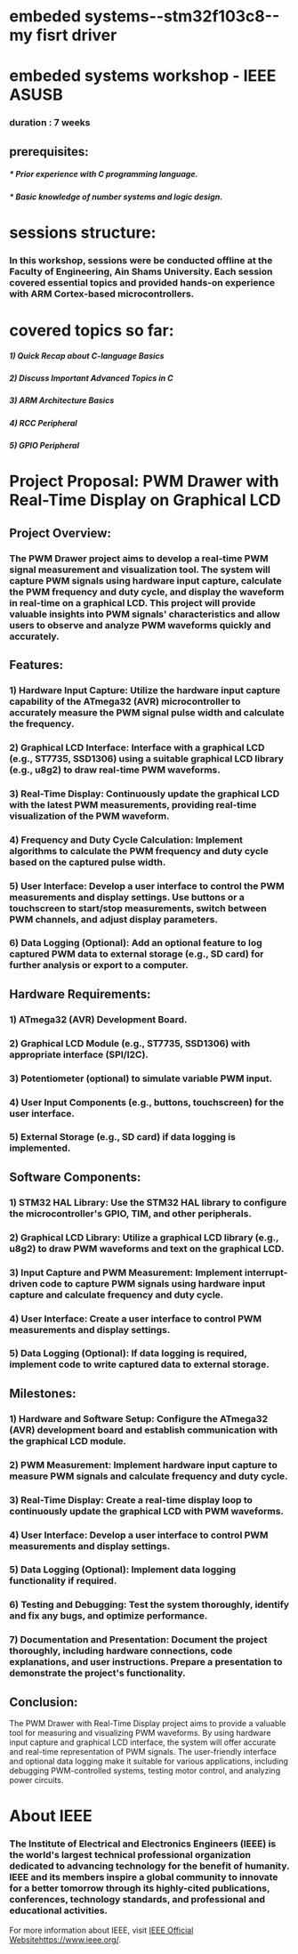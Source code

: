 # embeded systems--stm32f103c8--my fisrt driver
# embeded systems workshop - IEEE ASUSB 
### duration : 7 weeks
## **prerequisites:**
##### * Prior experience with C programming language.
##### * Basic knowledge of number systems and logic design.

# sessions structure:
### In this workshop, sessions were be conducted offline at the Faculty of Engineering, Ain Shams University. Each session covered essential topics and provided hands-on experience with ARM Cortex-based microcontrollers.
# covered topics so far:
##### 1) Quick Recap about C-language Basics 
##### 2) Discuss Important Advanced Topics in C	
##### 3) ARM Architecture Basics	
##### 4) RCC Peripheral	
##### 5) GPIO Peripheral

# Project Proposal: PWM Drawer with Real-Time Display on Graphical LCD
## Project Overview:
### The PWM Drawer project aims to develop a real-time PWM signal measurement and visualization tool. The system will capture PWM signals using hardware input capture, calculate the PWM frequency and duty cycle, and display the waveform in real-time on a graphical LCD. This project will provide valuable insights into PWM signals' characteristics and allow users to observe and analyze PWM waveforms quickly and accurately.

## Features:
### 1) Hardware Input Capture: Utilize the hardware input capture capability of the ATmega32 (AVR) microcontroller to accurately measure the PWM signal pulse width and calculate the frequency.
### 2) Graphical LCD Interface: Interface with a graphical LCD (e.g., ST7735, SSD1306) using a suitable graphical LCD library (e.g., u8g2) to draw real-time PWM waveforms.
### 3) Real-Time Display: Continuously update the graphical LCD with the latest PWM measurements, providing real-time visualization of the PWM waveform.
### 4) Frequency and Duty Cycle Calculation: Implement algorithms to calculate the PWM frequency and duty cycle based on the captured pulse width.
### 5) User Interface: Develop a user interface to control the PWM measurements and display settings. Use buttons or a touchscreen to start/stop measurements, switch between PWM channels, and adjust display parameters.
### 6) Data Logging (Optional): Add an optional feature to log captured PWM data to external storage (e.g., SD card) for further analysis or export to a computer.

## Hardware Requirements:
### 1) ATmega32 (AVR) Development Board.
### 2) Graphical LCD Module (e.g., ST7735, SSD1306) with appropriate interface (SPI/I2C).
### 3) Potentiometer (optional) to simulate variable PWM input.
### 4) User Input Components (e.g., buttons, touchscreen) for the user interface.
### 5) External Storage (e.g., SD card) if data logging is implemented.

## Software Components:
### 1) STM32 HAL Library: Use the STM32 HAL library to configure the microcontroller's GPIO, TIM, and other peripherals.
### 2) Graphical LCD Library: Utilize a graphical LCD library (e.g., u8g2) to draw PWM waveforms and text on the graphical LCD.
### 3) Input Capture and PWM Measurement: Implement interrupt-driven code to capture PWM signals using hardware input capture and calculate frequency and duty cycle.
### 4) User Interface: Create a user interface to control PWM measurements and display settings.
### 5) Data Logging (Optional): If data logging is required, implement code to write captured data to external storage.

## Milestones:
### 1) Hardware and Software Setup: Configure the ATmega32 (AVR) development board and establish communication with the graphical LCD module.
### 2) PWM Measurement: Implement hardware input capture to measure PWM signals and calculate frequency and duty cycle.
### 3) Real-Time Display: Create a real-time display loop to continuously update the graphical LCD with PWM waveforms.
### 4) User Interface: Develop a user interface to control PWM measurements and display settings.
### 5) Data Logging (Optional): Implement data logging functionality if required.
### 6) Testing and Debugging: Test the system thoroughly, identify and fix any bugs, and optimize performance.
### 7) Documentation and Presentation: Document the project thoroughly, including hardware connections, code explanations, and user instructions. Prepare a presentation to demonstrate the project's functionality.

## Conclusion:
The PWM Drawer with Real-Time Display project aims to provide a valuable tool for measuring and visualizing PWM waveforms. By using hardware input capture and graphical LCD interface, the system will offer accurate and real-time representation of PWM signals. The user-friendly interface and optional data logging make it suitable for various applications, including debugging PWM-controlled systems, testing motor control, and analyzing power circuits.


# About IEEE
### The Institute of Electrical and Electronics Engineers (IEEE) is the world's largest technical professional organization dedicated to advancing technology for the benefit of humanity. IEEE and its members inspire a global community to innovate for a better tomorrow through its highly-cited publications, conferences, technology standards, and professional and educational activities.

For more information about IEEE, visit  [IEEE Official Website](https://www.ieee.org/)https://www.ieee.org/.


